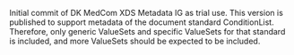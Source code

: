 Initial commit of DK MedCom XDS Metadata IG as trial use. This version is published to support metadata of the document standard ConditionList. Therefore, only generic ValueSets and specific ValueSets for that standard is included, and more ValueSets should be expected to be included.
